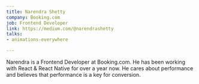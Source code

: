 ```yaml
---
title: Narendra Shetty
company: Booking.com
job: Frontend Developer
link: https://medium.com/@narendrashetty
talks:
- animations-everywhere

---
```

Narendra is a Frontend Developer at Booking.com. He has been working with React & React Native for over a year now. He cares about performance and believes that performance is a key for conversion.